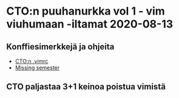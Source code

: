# CTO:n puuhanurkka vol 1 - vim viuhumaan -iltamat 2020-08-13

## Konffiesimerkkejä ja ohjeita
* [CTO:n .vimrc](https://github.com/samporapeli/dotfiles/blob/master/.vimrc)
* [Missing semester](https://missing.csail.mit.edu/2020/editors/)

## CTO paljastaa 3+1 keinoa poistua vimistä
